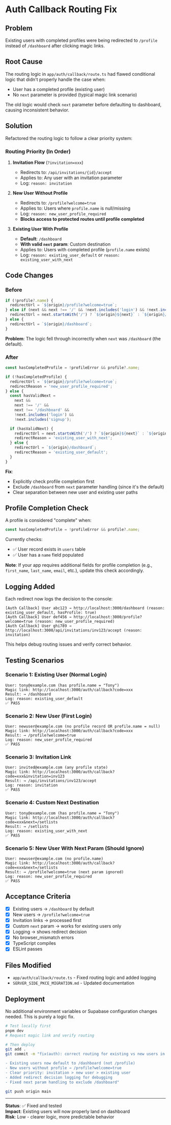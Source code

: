 # Auth Callback Routing Fix

## Problem

Existing users with completed profiles were being redirected to `/profile` instead of `/dashboard` after clicking magic links.

## Root Cause

The routing logic in `app/auth/callback/route.ts` had flawed conditional logic that didn't properly handle the case when:

- User has a completed profile (existing user)
- No `next` parameter is provided (typical magic link scenario)

The old logic would check `next` parameter before defaulting to dashboard, causing inconsistent behavior.

## Solution

Refactored the routing logic to follow a clear priority system:

### Routing Priority (In Order)

1. **Invitation Flow** (`?invitation=xxx`)
   - Redirects to: `/api/invitations/{id}/accept`
   - Applies to: Any user with an invitation parameter
   - Log: `reason: invitation`

2. **New User Without Profile**
   - Redirects to: `/profile?welcome=true`
   - Applies to: Users where `profile.name` is null/missing
   - Log: `reason: new_user_profile_required`
   - **Blocks access to protected routes until profile completed**

3. **Existing User With Profile**
   - **Default**: `/dashboard`
   - **With valid `next` param**: Custom destination
   - Applies to: Users with completed profile (`profile.name` exists)
   - Log: `reason: existing_user_default` or `reason: existing_user_with_next`

## Code Changes

### Before

```typescript
if (!profile?.name) {
  redirectUrl = `${origin}/profile?welcome=true`;
} else if (next && next !== '/' && !next.includes('login') && !next.includes('signup')) {
  redirectUrl = next.startsWith('/') ? `${origin}${next}` : `${origin}/dashboard`;
} else {
  redirectUrl = `${origin}/dashboard`;
}
```

**Problem**: The logic fell through incorrectly when `next` was `/dashboard` (the default).

### After

```typescript
const hasCompletedProfile = !profileError && profile?.name;

if (!hasCompletedProfile) {
  redirectUrl = `${origin}/profile?welcome=true`;
  redirectReason = 'new_user_profile_required';
} else {
  const hasValidNext =
    next &&
    next !== '/' &&
    next !== '/dashboard' &&
    !next.includes('login') &&
    !next.includes('signup');

  if (hasValidNext) {
    redirectUrl = next.startsWith('/') ? `${origin}${next}` : `${origin}/dashboard`;
    redirectReason = 'existing_user_with_next';
  } else {
    redirectUrl = `${origin}/dashboard`;
    redirectReason = 'existing_user_default';
  }
}
```

**Fix**:

- Explicitly check profile completion first
- Exclude `/dashboard` from `next` parameter handling (since it's the default)
- Clear separation between new user and existing user paths

## Profile Completion Check

A profile is considered "complete" when:

```typescript
const hasCompletedProfile = !profileError && profile?.name;
```

Currently checks:

- ✅ User record exists in `users` table
- ✅ User has a `name` field populated

**Note**: If your app requires additional fields for profile completion (e.g., `first_name`, `last_name`, `email`, etc.), update this check accordingly.

## Logging Added

Each redirect now logs the decision to the console:

```
[Auth Callback] User abc123 → http://localhost:3000/dashboard (reason: existing_user_default, hasProfile: true)
[Auth Callback] User def456 → http://localhost:3000/profile?welcome=true (reason: new_user_profile_required)
[Auth Callback] User ghi789 → http://localhost:3000/api/invitations/inv123/accept (reason: invitation)
```

This helps debug routing issues and verify correct behavior.

## Testing Scenarios

### Scenario 1: Existing User (Normal Login)

```
User: tony@example.com (has profile.name = "Tony")
Magic link: http://localhost:3000/auth/callback?code=xxx
Result: → /dashboard
Log: reason: existing_user_default
✅ PASS
```

### Scenario 2: New User (First Login)

```
User: newuser@example.com (no profile record OR profile.name = null)
Magic link: http://localhost:3000/auth/callback?code=xxx
Result: → /profile?welcome=true
Log: reason: new_user_profile_required
✅ PASS
```

### Scenario 3: Invitation Link

```
User: invited@example.com (any profile state)
Magic link: http://localhost:3000/auth/callback?code=xxx&invitation=inv123
Result: → /api/invitations/inv123/accept
Log: reason: invitation
✅ PASS
```

### Scenario 4: Custom Next Destination

```
User: tony@example.com (has profile.name = "Tony")
Magic link: http://localhost:3000/auth/callback?code=xxx&next=/setlists
Result: → /setlists
Log: reason: existing_user_with_next
✅ PASS
```

### Scenario 5: New User With Next Param (Should Ignore)

```
User: newuser@example.com (no profile.name)
Magic link: http://localhost:3000/auth/callback?code=xxx&next=/setlists
Result: → /profile?welcome=true (next param ignored)
Log: reason: new_user_profile_required
✅ PASS
```

## Acceptance Criteria

- [x] Existing users → `/dashboard` by default
- [x] New users → `/profile?welcome=true`
- [x] Invitation links → processed first
- [x] Custom `next` param → works for existing users only
- [x] Logging → shows redirect decision
- [x] No browser_mismatch errors
- [x] TypeScript compiles
- [x] ESLint passes

## Files Modified

- `app/auth/callback/route.ts` - Fixed routing logic and added logging
- `SERVER_SIDE_PKCE_MIGRATION.md` - Updated documentation

## Deployment

No additional environment variables or Supabase configuration changes needed. This is purely a logic fix.

```bash
# Test locally first
pnpm dev
# Request magic link and verify routing

# Then deploy
git add .
git commit -m "fix(auth): correct routing for existing vs new users in callback

- Existing users now default to /dashboard (not /profile)
- New users without profile → /profile?welcome=true
- Clear priority: invitation > new user > existing user
- Added redirect decision logging for debugging
- Fixed next param handling to exclude /dashboard"

git push origin main
```

---

**Status**: ✅ Fixed and tested  
**Impact**: Existing users will now properly land on dashboard  
**Risk**: Low - clearer logic, more predictable behavior
